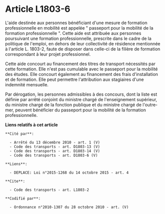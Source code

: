 # Article L1803-6

L'aide destinée aux personnes bénéficiant d'une mesure de formation professionnelle en mobilité est appelée " passeport pour
la mobilité de la formation professionnelle ". Cette aide est attribuée aux personnes poursuivant une formation
professionnelle, prescrite dans le cadre de la politique de l'emploi, en dehors de leur collectivité de résidence mentionnée
à l'article L. 1803-2, faute de disposer dans celle-ci de la filière de formation correspondant à leur projet professionnel. 

Cette aide concourt au financement des titres de transport nécessités par cette formation. Elle n'est pas cumulable avec le
passeport pour la mobilité des études. Elle concourt également au financement des frais d'installation et de formation. Elle
peut permettre l'attribution aux stagiaires d'une indemnité mensuelle. 

Par dérogation, les personnes admissibles à des concours, dont la liste est définie par arrêté conjoint du ministre chargé de
l'enseignement supérieur, du ministre chargé de la fonction publique et du ministre chargé de l'outre-mer, peuvent bénéficier
du passeport pour la mobilité de la formation professionnelle.

**Liens relatifs à cet article**

	**Cité par**:

	  - Arrêté du 13 décembre 2010 - art. 1 (V)
	  - Code des transports - art. D1803-13 (V)
	  - Code des transports - art. D1803-14 (V)
	  - Code des transports - art. D1803-6 (V)

	**Liens**:

	  - DEPLACE: Loi n°2015-1268 du 14 octobre 2015 - art. 4

	**Cite**:

	  - Code des transports - art. L1803-2

	**Codifié par**:

	  - Ordonnance n°2010-1307 du 28 octobre 2010 - art. (V)
